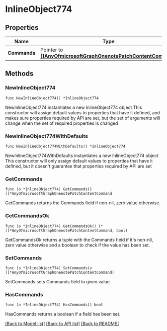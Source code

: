 # InlineObject774

## Properties

Name | Type | Description | Notes
------------ | ------------- | ------------- | -------------
**Commands** | Pointer to [**[]AnyOfmicrosoftGraphOnenotePatchContentCommand**](AnyOfmicrosoftGraphOnenotePatchContentCommand.md) |  | [optional] 

## Methods

### NewInlineObject774

`func NewInlineObject774() *InlineObject774`

NewInlineObject774 instantiates a new InlineObject774 object
This constructor will assign default values to properties that have it defined,
and makes sure properties required by API are set, but the set of arguments
will change when the set of required properties is changed

### NewInlineObject774WithDefaults

`func NewInlineObject774WithDefaults() *InlineObject774`

NewInlineObject774WithDefaults instantiates a new InlineObject774 object
This constructor will only assign default values to properties that have it defined,
but it doesn't guarantee that properties required by API are set

### GetCommands

`func (o *InlineObject774) GetCommands() []*AnyOfmicrosoftGraphOnenotePatchContentCommand`

GetCommands returns the Commands field if non-nil, zero value otherwise.

### GetCommandsOk

`func (o *InlineObject774) GetCommandsOk() (*[]*AnyOfmicrosoftGraphOnenotePatchContentCommand, bool)`

GetCommandsOk returns a tuple with the Commands field if it's non-nil, zero value otherwise
and a boolean to check if the value has been set.

### SetCommands

`func (o *InlineObject774) SetCommands(v []*AnyOfmicrosoftGraphOnenotePatchContentCommand)`

SetCommands sets Commands field to given value.

### HasCommands

`func (o *InlineObject774) HasCommands() bool`

HasCommands returns a boolean if a field has been set.


[[Back to Model list]](../README.md#documentation-for-models) [[Back to API list]](../README.md#documentation-for-api-endpoints) [[Back to README]](../README.md)


